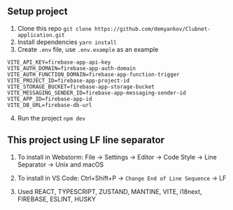 ## Setup project

1. Clone this repo `git clone https://github.com/demyankov/Clubnet-application.git`
2. Install dependencies `yarn install`
3. Create `.env` file, use `.env.example` as an example

```.env
VITE_API_KEY=firebase-app-api-key
VITE_AUTH_DOMAIN=firebase-app-auth-domain
VITE_AUTH_FUNCTION_DOMAIN=firebase-app-function-trigger
VITE_PROJECT_ID=firebase-app-project-id
VITE_STORAGE_BUCKET=firebase-app-storage-bucket
VITE_MESSAGING_SENDER_ID=firebase-app-messaging-sender-id
VITE_APP_ID=firebase-app-id
VITE_DB_URL=firebase-db-url
```

4. Run the project `npm dev`

## This project using LF line separator

1. To install in Webstorm: File -> Settings -> Editor -> Code Style -> Line Separator -> Unix and macOS
2. To install in VS Code: Ctrl+Shift+P -> `Change End of Line Sequence` -> LF

5. Used
REACT, TYPESCRIPT, ZUSTAND, MANTINE, VITE, i18next, FIREBASE, ESLINT, HUSKY
